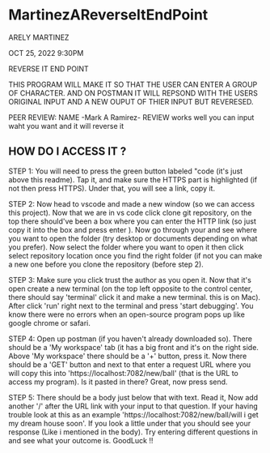 # MartinezAReverseItEndPoint

ARELY MARTINEZ 

OCT 25, 2022 9:30PM

REVERSE IT END POINT 

THIS PROGRAM WILL MAKE IT SO THAT THE USER CAN ENTER A GROUP OF CHARACTER. AND ON POSTMAN IT WILL REPSOND WITH THE USERS ORIGINAL INPUT AND A NEW OUPUT OF THIER INPUT BUT REVERESED.

PEER REVIEW: NAME -Mark A Ramirez- REVIEW works well you can input waht you want and it will reverse it

HOW DO I ACCESS IT ?
-----------------------------------------------------------------------------

STEP 1: You will need to press the green button labeled "code (it's just above this readme). Tap it, and make sure the HTTPS part is highlighted (if not then press HTTPS). Under that, you will see a link, copy it.

STEP 2: Now head to vscode and made a new window (so we can access this project). Now that we are in vs code click clone git repository, on the top there should've been a box where you can enter the HTTP link (so just copy it into the box and press enter ). Now go through your and see where you want to open the folder (try desktop or documents depending on what you prefer). Now select the folder where you want to open it then click select repository location once you find the right folder (if not you can make a new one before you clone the repository (before step 2).

STEP 3: Make sure you click trust the author as you open it. Now that it's open create a new terminal (on the top left opposite to the control center, there should say 'terminal' click it and make a new terminal. this is on Mac). After click 'run' right next to the terminal and press 'start debugging'. You know there were no errors when an open-source program pops up like google chrome or safari.

STEP 4: Open up postman (if you haven't already downloaded so). There should be a 'My workspace' tab (it has a big front and it's on the right side. Above 'My workspace' there should be a '+' button, press it. Now there should be a 'GET' button and next to that enter a request URL where you will copy this into 'https://localhost:7082/new/ball' (that is the URL to access my program). Is it pasted in there? Great, now press send.

STEP 5: There should be a body just below that with text. Read it, Now add another '/' after the URL link with your input to that question. If your having trouble look at this as an example 'https://localhost:7082/new/ball/will i get my dream house soon'. If you look a little under that you should see your response (Like i mentioned in the body). Try entering different questions in and see what your outcome is. GoodLuck !!
